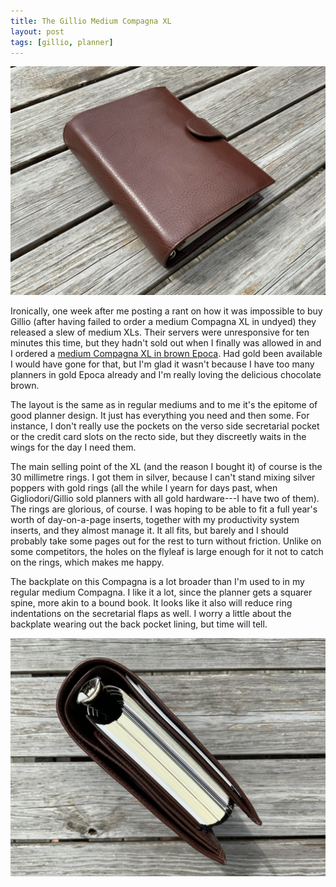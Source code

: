 ```yaml
---
title: The Gillio Medium Compagna XL
layout: post
tags: [gillio, planner]
---
```


<p class="wide"><img src="/assets/img/compagna-xl-1.jpg"></p>

Ironically, one week after me posting a rant on how it was impossible to buy Gillio (after having failed to order a medium Compagna XL in undyed) they released a slew of medium XLs. Their servers were unresponsive for ten minutes this time, but they hadn't sold out when I finally was allowed in and I ordered a [medium Compagna XL in brown Epoca](https://www.gillio.be/en/organiser---compagna-medium-xl-772---epoca-d-brown-epoca-calfleather-first-quality). Had gold been available I would have gone for that, but I'm glad it wasn't because I have too many planners in gold Epoca already and I'm really loving the delicious chocolate brown.

The layout is the same as in regular mediums and to me it's the epitome of good planner design. It just has everything you need and then some. For instance, I don't really use the pockets on the verso side secretarial pocket or the credit card slots on the recto side, but they discreetly waits in the wings for the day I need them.

The main selling point of the XL (and the reason I bought it) of course is the 30 millimetre rings. I got them in silver, because I can't stand mixing silver poppers with gold rings (all the while I yearn for days past, when Gigliodori/Gillio sold planners with all gold hardware---I have two of them). The rings are glorious, of course. I was hoping to be able to fit a full year's worth of day-on-a-page inserts, together with my productivity system inserts, and they almost manage it. It all fits, but barely and I should probably take some pages out for the rest to turn without friction. Unlike on some competitors, the holes on the flyleaf is large enough for it not to catch on the rings, which makes me happy.

The backplate on this Compagna is a lot broader than I'm  used to in my regular medium Compagna. I like it a lot, since the planner gets a squarer spine, more akin to a bound book. It looks like it also will reduce ring indentations on the secretarial flaps as well. I worry a little about the backplate wearing out the back pocket lining, but time will tell.

<p class="wide"><img src="/assets/img/compagna-xl-2.jpg"></p>